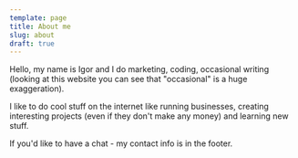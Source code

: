 ```yaml
---
template: page
title: About me
slug: about
draft: true
---
```

Hello, my name is Igor and I do marketing, coding, occasional writing (looking at this website you can see that "occasional" is a huge exaggeration). 

I like to do cool stuff on the internet like running businesses, creating interesting projects (even if they don't make any money) and learning new stuff. 

If you'd like to have a chat - my contact info is in the footer. 
